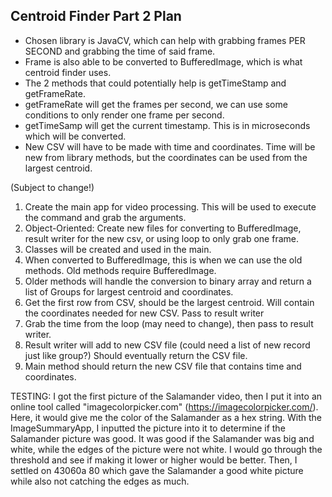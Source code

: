 ## Centroid Finder Part 2 Plan
- Chosen library is JavaCV, which can help with grabbing frames PER SECOND and grabbing the time of said frame.
- Frame is also able to be converted to BufferedImage, which is what centroid finder uses. 
- The 2 methods that could potentially help is getTimeStamp and getFrameRate. 
- getFrameRate will get the frames per second, we can use some conditions to only render one frame per second. 
- getTimeSamp will get the current timestamp. This is in microseconds which will be converted.
- New CSV will have to be made with time and coordinates. Time will be new from library methods, but the coordinates can be used from the largest centroid.

(Subject to change!)

1. Create the main app for video processing. This will be used to execute the command and grab the arguments. 
2. Object-Oriented: Create new files for converting to BufferedImage, result writer for the new csv, or using loop to only grab one frame. 
3. Classes will be created and used in the main.
4. When converted to BufferedImage, this is when we can use the old methods. Old methods require BufferedImage.
5. Older methods will handle the conversion to binary array and return a list of Groups for largest centroid and coordinates. 
6. Get the first row from CSV, should be the largest centroid. Will contain the coordinates needed for new CSV. Pass to result writer
7. Grab the time from the loop (may need to change), then pass to result writer.
8. Result writer will add to new CSV file (could need a list of new record just like group?) Should eventually return the CSV file.
9. Main method should return the new CSV file that contains time and coordinates.

TESTING: I got the first picture of the Salamander video, then I put it into an online tool called "imagecolorpicker.com" (https://imagecolorpicker.com/). Here, it would give me the color of the Salamander as a hex string. With the ImageSummaryApp, I inputted the picture into it to determine if the Salamander picture was good. It was good if the Salamander was big and white, while the edges of the picture were not white. I would go through the threshold and see if making it lower or higher would be better. Then, I settled on 43060a 80 which gave the Salamander a good white picture while also not catching the edges as much.